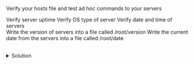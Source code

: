 Verify your hosts file and test ad hoc commands to your servers

Verify server uptime
Verify OS type of server
Verify date and time of servers
<br>
Write the version of servers into a file called /root/version
Write the current date from the servers into a file called /root/date

<br>
<details>
<summary>Solution</summary>

```plain
cat /root/hosts
```{{exec}}

Checks server uptime
```plain
ansible servers -i /root/hosts -m shell -a 'uptime'
```{{exec}}

Gives so much information you can use during playbook execution.
```plain
ansible servers -i /root/hosts -m setup
```{{exec}}

Cut that output down a bit so you can just check the host information
```plain
ansible servers -i /root/hosts -m setup -a 'filter=ansible_distribution'
```{{exec}}

Cut that output down a bit so you can just check the host information
```plain
ansible servers -i /root/hosts -m setup -a 'filter=ansible_date_time'
```{{exec}}

</details>
